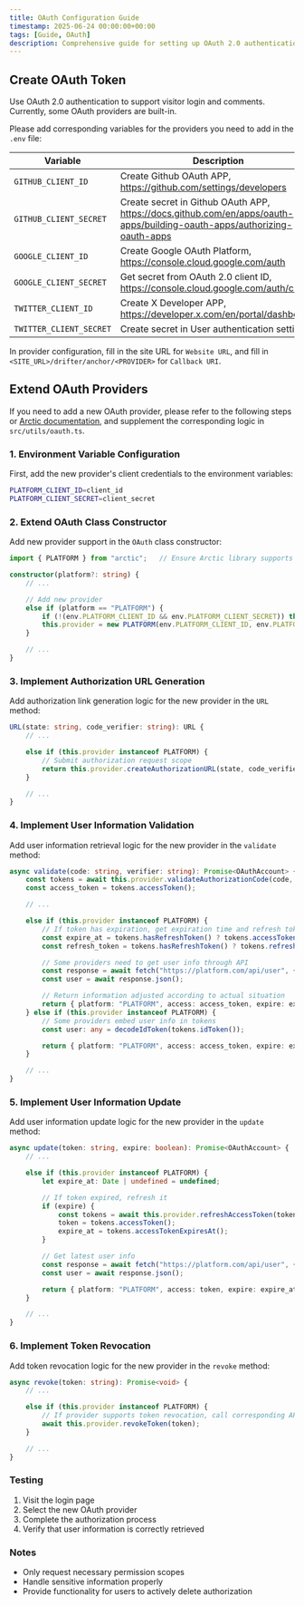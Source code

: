 ```yaml
---
title: OAuth Configuration Guide
timestamp: 2025-06-24 00:00:00+00:00
tags: [Guide, OAuth]
description: Comprehensive guide for setting up OAuth 2.0 authentication with support for GitHub, Google, Twitter and other providers.
---
```


## Create OAuth Token

Use OAuth 2.0 authentication to support visitor login and comments. Currently, some OAuth providers are built-in.

Please add corresponding variables for the providers you need to add in the `.env` file:

| Variable | Description |
| - | - |
| `GITHUB_CLIENT_ID` | Create Github OAuth APP, https://github.com/settings/developers |
| `GITHUB_CLIENT_SECRET` | Create secret in Github OAuth APP, https://docs.github.com/en/apps/oauth-apps/building-oauth-apps/authorizing-oauth-apps |
| `GOOGLE_CLIENT_ID` | Create Google OAuth Platform, https://console.cloud.google.com/auth |
| `GOOGLE_CLIENT_SECRET` | Get secret from OAuth 2.0 client ID, https://console.cloud.google.com/auth/clients |
| `TWITTER_CLIENT_ID` | Create X Developer APP, https://developer.x.com/en/portal/dashboard |
| `TWITTER_CLIENT_SECRET` | Create secret in User authentication settings |

In provider configuration, fill in the site URL for `Website URL`, and fill in `<SITE_URL>/drifter/anchor/<PROVIDER>` for `Callback URI`.

## Extend OAuth Providers

If you need to add a new OAuth provider, please refer to the following steps or [Arctic documentation](https://arcticjs.dev/), and supplement the corresponding logic in `src/utils/oauth.ts`.

### 1. Environment Variable Configuration

First, add the new provider's client credentials to the environment variables:

```sh
PLATFORM_CLIENT_ID=client_id
PLATFORM_CLIENT_SECRET=client_secret
```

### 2. Extend OAuth Class Constructor

Add new provider support in the `OAuth` class constructor:

```ts
import { PLATFORM } from "arctic";   // Ensure Arctic library supports this provider

constructor(platform?: string) {
    // ...

    // Add new provider
    else if (platform == "PLATFORM") {
        if (!(env.PLATFORM_CLIENT_ID && env.PLATFORM_CLIENT_SECRET)) throw new Error("Missing Environment Variables");
        this.provider = new PLATFORM(env.PLATFORM_CLIENT_ID, env.PLATFORM_CLIENT_SECRET, `${REDIRECT_URI}/PLATFORM`);
    }

    // ...
}
```

### 3. Implement Authorization URL Generation

Add authorization link generation logic for the new provider in the `URL` method:

```ts
URL(state: string, code_verifier: string): URL {
    // ...

    else if (this.provider instanceof PLATFORM) {
        // Submit authorization request scope
        return this.provider.createAuthorizationURL(state, code_verifier, ["identify"]);
    }

    // ...
}
```

### 4. Implement User Information Validation

Add user information retrieval logic for the new provider in the `validate` method:

```ts
async validate(code: string, verifier: string): Promise<OAuthAccount> {
    const tokens = await this.provider.validateAuthorizationCode(code, verifier);
    const access_token = tokens.accessToken();

    // ...

    else if (this.provider instanceof PLATFORM) {
        // If token has expiration, get expiration time and refresh token
        const expire_at = tokens.hasRefreshToken() ? tokens.accessTokenExpiresAt() : undefined;
        const refresh_token = tokens.hasRefreshToken() ? tokens.refreshToken() : undefined;

        // Some providers need to get user info through API
        const response = await fetch("https://platform.com/api/user", { headers: { Authorization: `Bearer ${access_token}`,"User-Agent": USER_AGENT } });
        const user = await response.json();

        // Return information adjusted according to actual situation
        return { platform: "PLATFORM", access: access_token, expire: expire_at, refresh: refresh_token, account: user.id, handle: user.login, name: user.username, description: user.description, image: user.avatar_url };
    } else if (this.provider instanceof PLATFORM) {
        // Some providers embed user info in tokens
        const user: any = decodeIdToken(tokens.idToken());

        return { platform: "PLATFORM", access: access_token, expire: expire_at, refresh: refresh_token, account: user.id, handle: user.login, name: user.username, description: user.description, image: user.avatar_url };
    }

    // ...
}
```

### 5. Implement User Information Update

Add user information update logic for the new provider in the `update` method:

```ts
async update(token: string, expire: boolean): Promise<OAuthAccount> {
    // ...

    else if (this.provider instanceof PLATFORM) {
        let expire_at: Date | undefined = undefined;

        // If token expired, refresh it
        if (expire) {
            const tokens = await this.provider.refreshAccessToken(token);
            token = tokens.accessToken();
            expire_at = tokens.accessTokenExpiresAt();
        }

        // Get latest user info
        const response = await fetch("https://platform.com/api/user", { headers: { Authorization: `Bearer ${token}`, "User-Agent": USER_AGENT } });
        const user = await response.json();

        return { platform: "PLATFORM", access: token, expire: expire_at, account: user.id, handle: user.login, name: user.username, description: user.description, image: user.avatar_url };
    }

    // ...
}
```

### 6. Implement Token Revocation

Add token revocation logic for the new provider in the `revoke` method:

```ts
async revoke(token: string): Promise<void> {
    // ...

    else if (this.provider instanceof PLATFORM) {
        // If provider supports token revocation, call corresponding API
        await this.provider.revokeToken(token);
    }

    // ...
}
```

### Testing

1. Visit the login page
2. Select the new OAuth provider
3. Complete the authorization process
4. Verify that user information is correctly retrieved

### Notes

- Only request necessary permission scopes
- Handle sensitive information properly
- Provide functionality for users to actively delete authorization

